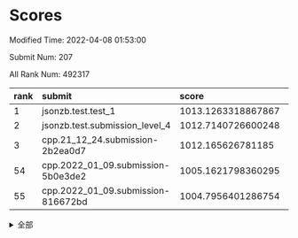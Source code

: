 # Scores

Modified Time: 2022-04-08 01:53:00

Submit Num: 207

All Rank Num: 492317

| rank |               submit               |       score        |       sigma        | pk_num |
| :--- | :--------------------------------- | :----------------- | :----------------- | :----- |
| 1    | jsonzb.test.test_1                 | 1013.1263318867867 | 0.8132647791177293 | 9512   |
| 2    | jsonzb.test.submission_level_4     | 1012.7140726600248 | 0.8201968002683276 | 9516   |
| 3    | cpp.21_12_24.submission-2b2ea0d7   | 1012.165626781185  | 0.7864335471153748 | 9516   |
| 54   | cpp.2022_01_09.submission-5b0e3de2 | 1005.1621798360295 | 0.7265299650769238 | 9512   |
| 55   | cpp.2022_01_09.submission-816672bd | 1004.7956401286754 | 0.7145557110611669 | 9519   |


<details>
<summary>全部</summary>

| rank |                 submit                 |       score        |       sigma        | pk_num |
| :--- | :------------------------------------- | :----------------- | :----------------- | :----- |
| 1    | jsonzb.test.test_1                     | 1013.1263318867867 | 0.8132647791177293 | 9512   |
| 2    | jsonzb.test.submission_level_4         | 1012.7140726600248 | 0.8201968002683276 | 9516   |
| 3    | cpp.21_12_24.submission-2b2ea0d7       | 1012.165626781185  | 0.7864335471153748 | 9516   |
| 4    | gobigger.level_3.submission_level_3_41 | 1011.8234672692333 | 0.8033044080875453 | 9513   |
| 5    | gobigger.level_3.submission_level_3_32 | 1011.7313585238007 | 0.8127298310879182 | 9511   |
| 6    | gobigger.level_3.submission_level_3_30 | 1011.6382394093846 | 0.7575940982216319 | 9512   |
| 7    | gobigger.level_3.submission_level_3_47 | 1011.5480910544962 | 0.7973420438623988 | 9517   |
| 8    | gobigger.level_3.submission_level_3_35 | 1011.1949367249275 | 0.764194939627374  | 9513   |
| 9    | gobigger.level_3.submission_level_3_14 | 1010.9636545462491 | 0.7847527417446392 | 9514   |
| 10   | gobigger.level_3.submission_level_3_3  | 1010.832672332667  | 0.7917337266934085 | 9511   |
| 11   | gobigger.level_3.submission_level_3_20 | 1010.7460244564758 | 0.7692118694001964 | 9515   |
| 12   | gobigger.level_3.submission_level_3_11 | 1010.7081956143763 | 0.7555815973055998 | 9511   |
| 13   | gobigger.level_3.submission_level_3_46 | 1010.6996157713345 | 0.7720189523099499 | 9515   |
| 14   | gobigger.level_3.submission_level_3_39 | 1010.6918787032038 | 0.7847210369470926 | 9513   |
| 15   | gobigger.level_3.submission_level_3_43 | 1010.5902440916911 | 0.7798835726725227 | 9512   |
| 16   | gobigger.level_3.submission_level_3_21 | 1010.564612766435  | 0.7544141311031303 | 9512   |
| 17   | gobigger.level_3.submission_level_3_23 | 1010.393937181626  | 0.7630862775495201 | 9515   |
| 18   | gobigger.level_3.submission_level_3_44 | 1010.3262002477265 | 0.7430342851031728 | 9512   |
| 19   | gobigger.level_3.submission_level_3_28 | 1010.2911475061259 | 0.7593825540320391 | 9516   |
| 20   | gobigger.level_3.submission_level_3_36 | 1010.2807590586691 | 0.7705391079231823 | 9512   |
| 21   | gobigger.level_3.submission_level_3_10 | 1010.2799145331486 | 0.7509650060111074 | 9515   |
| 22   | gobigger.level_3.submission_level_3_16 | 1010.233791198428  | 0.7579573879465445 | 9514   |
| 23   | gobigger.level_3.submission_level_3_42 | 1010.2164814463184 | 0.762217932482984  | 9511   |
| 24   | gobigger.level_3.submission_level_3_38 | 1010.2114742172882 | 0.7686503376973407 | 9512   |
| 25   | gobigger.level_3.submission_level_3_48 | 1010.0968487343687 | 0.757852971089761  | 9518   |
| 26   | gobigger.level_3.submission_level_3_26 | 1010.0170369993322 | 0.7589822568237777 | 9516   |
| 27   | gobigger.level_3.submission_level_3_25 | 1009.9739374994509 | 0.7479364915208369 | 9512   |
| 28   | gobigger.level_3.submission_level_3_24 | 1009.8312635817013 | 0.7640422853555021 | 9511   |
| 29   | gobigger.level_3.submission_level_3_12 | 1009.8302524925464 | 0.771280376928615  | 9512   |
| 30   | gobigger.level_3.submission_level_3_15 | 1009.8154233921842 | 0.7561211336296613 | 9513   |
| 31   | gobigger.level_3.submission_level_3_13 | 1009.7613223204029 | 0.74465536595233   | 9514   |
| 32   | gobigger.level_3.submission_level_3_49 | 1009.702923087257  | 0.7590685190878407 | 9512   |
| 33   | gobigger.level_3.submission_level_3_17 | 1009.7012210453577 | 0.7517061159133387 | 9511   |
| 34   | gobigger.level_3.submission_level_3_29 | 1009.7002228781784 | 0.7562974905457529 | 9508   |
| 35   | gobigger.level_3.submission_level_3_40 | 1009.4917645401541 | 0.7390399185355565 | 9514   |
| 36   | gobigger.level_3.submission_level_3_8  | 1009.4844226506727 | 0.7643188717665347 | 9513   |
| 37   | gobigger.level_3.submission_level_3_37 | 1009.4459920877154 | 0.7564220301897204 | 9508   |
| 38   | gobigger.level_3.submission_level_3_19 | 1009.4207772753026 | 0.7679267033673612 | 9514   |
| 39   | gobigger.level_3.submission_level_3_5  | 1009.4199100230369 | 0.7627926400589926 | 9515   |
| 40   | gobigger.level_3.submission_level_3_27 | 1009.2873149974796 | 0.7466147831454532 | 9515   |
| 41   | gobigger.level_3.submission_level_3_22 | 1009.2311742656528 | 0.737709488785311  | 9515   |
| 42   | gobigger.level_3.submission_level_3_1  | 1009.2248425783365 | 0.7554723911964045 | 9515   |
| 43   | gobigger.level_3.submission_level_3_7  | 1009.1200015112448 | 0.749662087578431  | 9513   |
| 44   | gobigger.level_3.submission_level_3_34 | 1009.0383844685673 | 0.7307749729681132 | 9516   |
| 45   | gobigger.level_3.submission_level_3_18 | 1008.9945160695463 | 0.7531905336376692 | 9507   |
| 46   | gobigger.level_3.submission_level_3_33 | 1008.9924726076136 | 0.7571227163235972 | 9518   |
| 47   | gobigger.level_3.submission_level_3_0  | 1008.9178020960039 | 0.7516529483196719 | 9510   |
| 48   | gobigger.level_3.submission_level_3_9  | 1008.8786689727576 | 0.7749381597134419 | 9511   |
| 49   | gobigger.level_3.submission_level_3_45 | 1008.8478293891026 | 0.7843354990348934 | 9511   |
| 50   | gobigger.level_3.submission_level_3_6  | 1008.8279403797048 | 0.7447835853892695 | 9513   |
| 51   | gobigger.level_3.submission_level_3_2  | 1008.7982344951994 | 0.7662654194802624 | 9518   |
| 52   | gobigger.level_3.submission_level_3_4  | 1008.6359574037402 | 0.7442705417811353 | 9510   |
| 53   | gobigger.level_3.submission_level_3_31 | 1008.4045837873567 | 0.7135324516712356 | 9515   |
| 54   | cpp.2022_01_09.submission-5b0e3de2     | 1005.1621798360295 | 0.7265299650769238 | 9512   |
| 55   | cpp.2022_01_09.submission-816672bd     | 1004.7956401286754 | 0.7145557110611669 | 9519   |
| 56   | gobigger.level_1.submission_level_1_38 | 1004.7524115796969 | 0.7274279146949426 | 9514   |
| 57   | gobigger.level_1.submission_level_1_43 | 1004.7104376791799 | 0.7159371034422298 | 9511   |
| 58   | gobigger.level_1.submission_level_1_27 | 1004.6343502475806 | 0.7249263064469186 | 9511   |
| 59   | gobigger.level_1.submission_level_1_48 | 1004.5741844167568 | 0.7092215524445564 | 9512   |
| 60   | gobigger.level_1.submission_level_1_10 | 1004.4730199193175 | 0.7183995942899583 | 9508   |
| 61   | gobigger.level_1.submission_level_1_14 | 1004.1653841078654 | 0.7169762321962931 | 9518   |
| 62   | gobigger.level_1.submission_level_1_35 | 1004.0270888770102 | 0.7270134503511356 | 9520   |
| 63   | gobigger.level_1.submission_level_1_25 | 1004.00973467473   | 0.7180245484964096 | 9511   |
| 64   | gobigger.level_1.submission_level_1_8  | 1003.9991821866936 | 0.7158721705450836 | 9509   |
| 65   | gobigger.level_1.submission_level_1_45 | 1003.9910077942562 | 0.7201865929411163 | 9514   |
| 66   | gobigger.level_1.submission_level_1_33 | 1003.9768114854905 | 0.717377869682482  | 9516   |
| 67   | gobigger.level_1.submission_level_1_16 | 1003.9613670059508 | 0.7167853137405344 | 9515   |
| 68   | gobigger.level_1.submission_level_1_30 | 1003.9215173579511 | 0.7159518197085757 | 9511   |
| 69   | gobigger.level_1.submission_level_1_40 | 1003.8579640971695 | 0.7107818556990695 | 9514   |
| 70   | gobigger.level_1.submission_level_1_9  | 1003.7968292331133 | 0.7275022121758133 | 9516   |
| 71   | gobigger.level_1.submission_level_1_2  | 1003.7946609030764 | 0.7073963354837531 | 9513   |
| 72   | gobigger.level_1.submission_level_1_3  | 1003.7893181889924 | 0.7056845469065772 | 9513   |
| 73   | gobigger.level_1.submission_level_1_15 | 1003.7571921772445 | 0.7074505558914277 | 9510   |
| 74   | gobigger.level_1.submission_level_1_19 | 1003.7570742995952 | 0.7171209539257224 | 9513   |
| 75   | gobigger.level_1.submission_level_1_36 | 1003.7094722654765 | 0.7170100089553363 | 9517   |
| 76   | gobigger.level_1.submission_level_1_31 | 1003.5773587903462 | 0.712452463323708  | 9514   |
| 77   | gobigger.level_1.submission_level_1_32 | 1003.1888619513867 | 0.7171326901297098 | 9512   |
| 78   | gobigger.level_1.submission_level_1_46 | 1003.1828262928489 | 0.7050371477151064 | 9516   |
| 79   | gobigger.level_1.submission_level_1_11 | 1003.1268002453112 | 0.7057479367704148 | 9515   |
| 80   | gobigger.level_1.submission_level_1_22 | 1003.1018731955942 | 0.7198203271962142 | 9513   |
| 81   | gobigger.level_1.submission_level_1_12 | 1003.0276533494542 | 0.7129384954591497 | 9512   |
| 82   | gobigger.level_1.submission_level_1_28 | 1003.0272965432065 | 0.7183185663273636 | 9513   |
| 83   | gobigger.level_1.submission_level_1_41 | 1003.0101382858974 | 0.7123572790171564 | 9512   |
| 84   | gobigger.level_1.submission_level_1_49 | 1003.0005370275064 | 0.7143293828687489 | 9514   |
| 85   | gobigger.level_1.submission_level_1_0  | 1002.9930204400493 | 0.7063614026047454 | 9508   |
| 86   | gobigger.level_1.submission_level_1_42 | 1002.9789744983201 | 0.7211430856557496 | 9512   |
| 87   | gobigger.level_1.submission_level_1_37 | 1002.9696900253546 | 0.7139815957221683 | 9519   |
| 88   | gobigger.level_1.submission_level_1_29 | 1002.8722107909834 | 0.7109534822055539 | 9517   |
| 89   | gobigger.level_1.submission_level_1_23 | 1002.8081621773268 | 0.7136561627379862 | 9508   |
| 90   | gobigger.level_1.submission_level_1_6  | 1002.8056824521874 | 0.7236774087760633 | 9513   |
| 91   | gobigger.level_1.submission_level_1_20 | 1002.7618847067424 | 0.7207318670329398 | 9509   |
| 92   | gobigger.level_1.submission_level_1_17 | 1002.7572416368722 | 0.7193213975126795 | 9519   |
| 93   | gobigger.level_1.submission_level_1_34 | 1002.6203736228084 | 0.7099346568826816 | 9517   |
| 94   | gobigger.level_1.submission_level_1_24 | 1002.5733920377173 | 0.7109647765418787 | 9513   |
| 95   | gobigger.level_1.submission_level_1_13 | 1002.48048609853   | 0.7132213614437625 | 9511   |
| 96   | gobigger.level_1.submission_level_1_44 | 1002.4761497468996 | 0.707660592517746  | 9515   |
| 97   | gobigger.level_1.submission_level_1_5  | 1002.4318588385322 | 0.7117038582819311 | 9519   |
| 98   | gobigger.level_1.submission_level_1_4  | 1002.4016576908875 | 0.7192069479055989 | 9514   |
| 99   | gobigger.level_1.submission_level_1_26 | 1002.3864256523591 | 0.7137260332686818 | 9516   |
| 100  | gobigger.level_1.submission_level_1_21 | 1002.3511921014891 | 0.7177087750286149 | 9506   |
| 101  | gobigger.level_1.submission_level_1_7  | 1002.3283174530135 | 0.7132595348986881 | 9516   |
| 102  | gobigger.level_1.submission_level_1_39 | 1002.2588013506908 | 0.70855223579306   | 9516   |
| 103  | gobigger.level_1.submission_level_1_18 | 1002.0083862533351 | 0.7079607908644767 | 9517   |
| 104  | gobigger.level_1.submission_level_1_47 | 1001.7677270875492 | 0.708642963027224  | 9515   |
| 105  | gobigger.level_1.submission_level_1_1  | 1001.6015516619924 | 0.7125999564742101 | 9521   |
| 106  | gobigger.random.submission_random_38   | 997.5415446076006  | 0.7076402830139708 | 9513   |
| 107  | gobigger.random.submission_random_29   | 997.0201446352894  | 0.7024202906385069 | 9513   |
| 108  | gobigger.random.submission_random_36   | 997.018883272162   | 0.7045354774792619 | 9514   |
| 109  | gobigger.random.submission_random_27   | 996.8100110624215  | 0.7026233797560602 | 9513   |
| 110  | gobigger.random.submission_random_34   | 996.746277407618   | 0.7263016281668089 | 9513   |
| 111  | gobigger.random.submission_random_39   | 996.7199524067258  | 0.7019728781955322 | 9514   |
| 112  | gobigger.random.submission_random_17   | 996.6979506794409  | 0.7007200148143256 | 9513   |
| 113  | gobigger.random.submission_random_1    | 996.6762766177644  | 0.710246320850499  | 9516   |
| 114  | gobigger.random.submission_random_42   | 996.6403865140128  | 0.7065917838642807 | 9512   |
| 115  | gobigger.random.submission_random_12   | 996.5683557708829  | 0.7032461538256772 | 9510   |
| 116  | gobigger.random.submission_random_20   | 996.4967665224854  | 0.7058583201831155 | 9519   |
| 117  | gobigger.random.submission_random_35   | 996.4924848057088  | 0.7061845016043312 | 9512   |
| 118  | gobigger.random.submission_random_16   | 996.4554604179841  | 0.7170258322340379 | 9517   |
| 119  | gobigger.random.submission_random_18   | 996.3903096550642  | 0.7006094263169992 | 9509   |
| 120  | gobigger.random.submission_random_21   | 996.3775124390629  | 0.7118706119028616 | 9512   |
| 121  | gobigger.random.submission_random_23   | 996.3761990351787  | 0.7138079833368215 | 9513   |
| 122  | gobigger.random.submission_random_22   | 996.315508864631   | 0.7158213028822619 | 9513   |
| 123  | gobigger.random.submission_random_43   | 996.262140994694   | 0.700986760677695  | 9517   |
| 124  | gobigger.random.submission_random_14   | 996.2469357407257  | 0.7019366033752149 | 9513   |
| 125  | gobigger.random.submission_random_0    | 996.2225013689989  | 0.7180154663568254 | 9511   |
| 126  | gobigger.random.submission_random_44   | 996.1969002203585  | 0.7107527298467416 | 9514   |
| 127  | gobigger.random.submission_random_31   | 996.1847519302468  | 0.7106122615188512 | 9516   |
| 128  | gobigger.random.submission_random_49   | 996.063323874233   | 0.7020062859980377 | 9513   |
| 129  | gobigger.random.submission_random_33   | 996.0562977621444  | 0.7155316905997865 | 9512   |
| 130  | gobigger.random.submission_random_8    | 996.0251105622021  | 0.7095355947409079 | 9515   |
| 131  | gobigger.random.submission_random_4    | 996.0229148925674  | 0.707888878749155  | 9514   |
| 132  | gobigger.random.submission_random_2    | 996.0115088970126  | 0.7118535947351956 | 9511   |
| 133  | gobigger.random.submission_random_37   | 996.0057977303188  | 0.7067156570529495 | 9511   |
| 134  | gobigger.random.submission_random_28   | 995.972062218103   | 0.7104336717782062 | 9517   |
| 135  | gobigger.random.submission_random_10   | 995.9449686658758  | 0.7143687486190355 | 9515   |
| 136  | gobigger.random.submission_random_26   | 995.9375049788463  | 0.7133765956703758 | 9512   |
| 137  | gobigger.random.submission_random_25   | 995.9237859656436  | 0.7069992211388708 | 9514   |
| 138  | gobigger.random.submission_random_5    | 995.8763168019252  | 0.7030664555590929 | 9512   |
| 139  | gobigger.random.submission_random_48   | 995.8098667291837  | 0.7119592482016908 | 9517   |
| 140  | gobigger.random.submission_random_46   | 995.7792742604527  | 0.7029139125008673 | 9514   |
| 141  | gobigger.random.submission_random_15   | 995.7312425150245  | 0.7090122861258704 | 9517   |
| 142  | gobigger.random.submission_random_11   | 995.6780513057113  | 0.7146886471622607 | 9515   |
| 143  | gobigger.random.submission_random_7    | 995.6359754429147  | 0.7142354323834829 | 9517   |
| 144  | gobigger.random.submission_random_47   | 995.6290118425281  | 0.7062954678240865 | 9520   |
| 145  | gobigger.random.submission_random_9    | 995.6236091805575  | 0.7314061388577041 | 9514   |
| 146  | gobigger.random.submission_random_24   | 995.4990614918833  | 0.7179240078819472 | 9518   |
| 147  | gobigger.random.submission_random_3    | 995.4063544128907  | 0.7202870224543414 | 9517   |
| 148  | gobigger.random.submission_random_30   | 995.2361813490503  | 0.7233220138547651 | 9515   |
| 149  | gobigger.level_2.submission_level_2_44 | 995.1248062586737  | 0.7292542259906376 | 9511   |
| 150  | gobigger.random.submission_random_41   | 995.0590662566424  | 0.7199695479734153 | 9511   |
| 151  | gobigger.random.submission_random_45   | 995.0263166300715  | 0.7190059731174222 | 9517   |
| 152  | gobigger.random.submission_random_32   | 995.0182642209454  | 0.703293246648832  | 9517   |
| 153  | gobigger.level_2.submission_level_2_25 | 994.9646280651842  | 0.7189796142175039 | 9510   |
| 154  | gobigger.random.submission_random_40   | 994.9445309635179  | 0.7084867514972659 | 9513   |
| 155  | gobigger.random.submission_random_6    | 994.9239467733556  | 0.71584537936044   | 9518   |
| 156  | gobigger.random.submission_random_13   | 994.9104073254838  | 0.7177755298019051 | 9508   |
| 157  | gobigger.random.submission_random_19   | 994.6701397706776  | 0.7244903772993214 | 9519   |
| 158  | gobigger.level_2.submission_level_2_0  | 994.4053303120945  | 0.7148522244550501 | 9517   |
| 159  | gobigger.level_2.submission_level_2_11 | 994.1004164025585  | 0.7248549584048397 | 9515   |
| 160  | gobigger.level_2.submission_level_2_15 | 993.9598937814374  | 0.7229488215315906 | 9513   |
| 161  | gobigger.level_2.submission_level_2_23 | 993.6927490044762  | 0.7302986162511086 | 9510   |
| 162  | gobigger.level_2.submission_level_2_14 | 993.5764083693101  | 0.731313503504377  | 9512   |
| 163  | gobigger.level_2.submission_level_2_22 | 993.3664427521638  | 0.7381672213375086 | 9515   |
| 164  | gobigger.level_2.submission_level_2_4  | 993.0649938274873  | 0.7430809760403211 | 9513   |
| 165  | gobigger.level_2.submission_level_2_6  | 992.9244504163519  | 0.7416765403613704 | 9513   |
| 166  | gobigger.level_2.submission_level_2_3  | 992.8725619435318  | 0.7536742109947874 | 9516   |
| 167  | gobigger.level_2.submission_level_2_30 | 992.6020943727644  | 0.7321687316353757 | 9517   |
| 168  | gobigger.level_2.submission_level_2_12 | 992.4675683811724  | 0.7390161022565569 | 9520   |
| 169  | gobigger.level_2.submission_level_2_29 | 992.4536949189373  | 0.7507092551704972 | 9512   |
| 170  | gobigger.level_2.submission_level_2_42 | 992.4198738696133  | 0.7387705329279961 | 9511   |
| 171  | gobigger.level_2.submission_level_2_49 | 992.3902819896723  | 0.7638138182452906 | 9513   |
| 172  | gobigger.level_2.submission_level_2_19 | 992.3694032057775  | 0.7442691250596063 | 9512   |
| 173  | gobigger.level_2.submission_level_2_39 | 992.3153092911822  | 0.7370407757176483 | 9515   |
| 174  | gobigger.level_2.submission_level_2_34 | 992.2826970341147  | 0.7472038074421817 | 9509   |
| 175  | gobigger.level_2.submission_level_2_21 | 992.1847769115387  | 0.7472014345196352 | 9513   |
| 176  | gobigger.level_2.submission_level_2_38 | 992.1684560904185  | 0.7336179080176192 | 9511   |
| 177  | gobigger.level_2.submission_level_2_1  | 992.1590739598169  | 0.74209814152504   | 9519   |
| 178  | gobigger.level_2.submission_level_2_16 | 992.1509931121011  | 0.7506116925280367 | 9514   |
| 179  | gobigger.level_2.submission_level_2_18 | 992.1449876573707  | 0.7365061563218157 | 9516   |
| 180  | gobigger.level_2.submission_level_2_5  | 992.1203817339383  | 0.742829166245773  | 9508   |
| 181  | gobigger.level_2.submission_level_2_27 | 992.0849198603796  | 0.7630979971766679 | 9517   |
| 182  | gobigger.level_2.submission_level_2_33 | 992.0544653432341  | 0.760051095451299  | 9509   |
| 183  | gobigger.level_2.submission_level_2_13 | 992.0265400311182  | 0.7363089034708746 | 9512   |
| 184  | gobigger.level_2.submission_level_2_43 | 991.9925585870856  | 0.7385686115156799 | 9508   |
| 185  | gobigger.level_2.submission_level_2_31 | 991.9512478690582  | 0.7443466331687358 | 9515   |
| 186  | gobigger.level_2.submission_level_2_7  | 991.8953735353206  | 0.7555675788559522 | 9514   |
| 187  | gobigger.level_2.submission_level_2_47 | 991.8534734204737  | 0.7478213430167719 | 9505   |
| 188  | gobigger.level_2.submission_level_2_46 | 991.8434734800976  | 0.739036105515476  | 9513   |
| 189  | gobigger.level_2.submission_level_2_2  | 991.8335089809667  | 0.751850693884577  | 9512   |
| 190  | gobigger.level_2.submission_level_2_17 | 991.7485264604774  | 0.7515278856698264 | 9509   |
| 191  | gobigger.level_2.submission_level_2_32 | 991.7475749007635  | 0.7702339581398431 | 9512   |
| 192  | gobigger.level_2.submission_level_2_20 | 991.7414046354376  | 0.7429767594223436 | 9511   |
| 193  | gobigger.level_2.submission_level_2_45 | 991.6915907669623  | 0.7336025326794702 | 9512   |
| 194  | gobigger.level_2.submission_level_2_40 | 991.5995938550237  | 0.747378904843733  | 9513   |
| 195  | gobigger.level_2.submission_level_2_9  | 991.480388357176   | 0.7402467931874753 | 9511   |
| 196  | gobigger.level_2.submission_level_2_24 | 991.4745571919996  | 0.755333324781791  | 9515   |
| 197  | gobigger.level_2.submission_level_2_48 | 991.4684992156082  | 0.752699127068529  | 9513   |
| 198  | gobigger.level_2.submission_level_2_35 | 991.4263574832743  | 0.7348609467558468 | 9507   |
| 199  | gobigger.level_2.submission_level_2_41 | 991.4173941895561  | 0.7532202569780418 | 9515   |
| 200  | gobigger.level_2.submission_level_2_37 | 991.3555681228745  | 0.752177531568452  | 9508   |
| 201  | gobigger.level_2.submission_level_2_10 | 991.2357660156317  | 0.7573612183048296 | 9509   |
| 202  | gobigger.level_2.submission_level_2_28 | 991.2224645110681  | 0.7480763029979546 | 9516   |
| 203  | gobigger.level_2.submission_level_2_8  | 991.0947022213145  | 0.755120310080843  | 9510   |
| 204  | gobigger.level_2.submission_level_2_36 | 990.8623608360841  | 0.7736248382619484 | 9505   |
| 205  | gobigger.level_2.submission_level_2_26 | 990.7896502335786  | 0.7421374606435878 | 9510   |
| 206  | gobigger.none.submission_none_1        | 977.3638138077903  | 1.4893327345708078 | 9512   |
| 207  | gobigger.none.submission_none_0        | 977.0375017447286  | 1.3080778925748529 | 9516   |

</details>